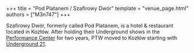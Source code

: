 +++
title = "Pod Platanem / Szafirowy Dwór"
template = "venue_page.html"
authors = ["M3n747"]
+++

Szafirowy Dwór, formerly called Pod Platanem, is a hotel & restaurant located in Kozłów. After holding their Underground shows in the [Performance Center](@/v/ptw-targowa.md) for two years, PTW moved to Kozłów starting with [Underground 21](@/e/ptw/2024-04-13-ptw-underground-21.md).
